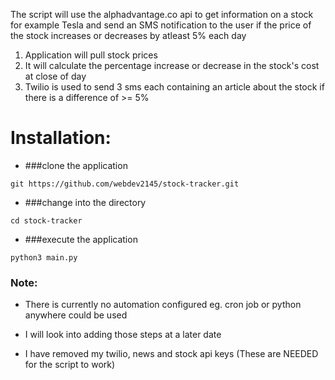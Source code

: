The script will use the alphadvantage.co api to get information on a stock for example Tesla and send an SMS notification to the user if the price of the stock increases or decreases by atleast 5% each day

1. Application will pull stock prices
2. It will calculate the percentage increase or decrease in the stock's cost at close of day
3. Twilio is used to send 3 sms each containing an article about the stock if there is a difference of >= 5%

# Installation:

- ###clone the application

`git https://github.com/webdev2145/stock-tracker.git`

- ###change into the directory

`cd stock-tracker`
  
- ###execute the application

`python3 main.py`
  
### Note: 
- There is currently no automation configured eg. cron job or python anywhere could be used

- I will look into adding those steps at a later date

- I have removed my twilio, news and stock api keys (These are NEEDED for the script to work)


